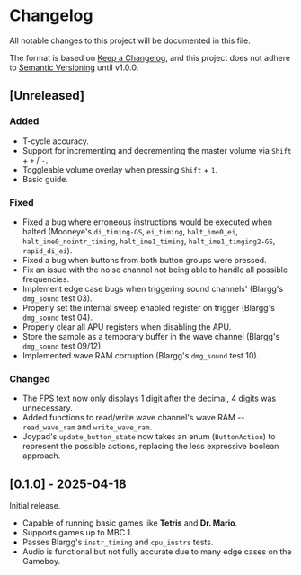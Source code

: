 # Changelog

All notable changes to this project will be documented in this file.

The format is based on [Keep a Changelog](https://keepachangelog.com/en/1.0.0/),
and this project does not adhere to [Semantic Versioning](https://semver.org/spec/v2.0.0.html) until v1.0.0.

## [Unreleased]

### Added
- T-cycle accuracy.
- Support for incrementing and decrementing the master volume via `Shift` + `+` / `-`.
- Toggleable volume overlay when pressing `Shift` + `1`.
- Basic guide.

### Fixed
- Fixed a bug where erroneous instructions would be executed when halted (Mooneye's `di_timing-GS`,
  `ei_timing`, `halt_ime0_ei`, `halt_ime0_nointr_timing`, `halt_ime1_timing`, `halt_ime1_timging2-GS`,
  `rapid_di_ei`).
- Fixed a bug when buttons from both button groups were pressed.
- Fix an issue with the noise channel not being able to handle all possible frequencies.
- Implement edge case bugs when triggering sound channels' (Blargg's `dmg_sound` test 03).
- Properly set the internal sweep enabled register on trigger (Blargg's `dmg_sound` test 04).
- Properly clear all APU registers when disabling the APU.
- Store the sample as a temporary buffer in the wave channel (Blargg's `dmg_sound` test 09/12).
- Implemented wave RAM corruption (Blargg's `dmg_sound` test 10).

### Changed
- The FPS text now only displays 1 digit after the decimal, 4 digits was unnecessary.
- Added functions to read/write wave channel's wave RAM -- `read_wave_ram` and `write_wave_ram`.
- Joypad's `update_button_state` now takes an enum (`ButtonAction`) to represent
  the possible actions, replacing the less expressive boolean approach.

## [0.1.0] - 2025-04-18

Initial release.

- Capable of running basic games like **Tetris** and **Dr. Mario**.
- Supports games up to MBC 1.
- Passes Blargg's `instr_timing` and `cpu_instrs` tests.
- Audio is functional but not fully accurate due to many edge cases on the Gameboy.
